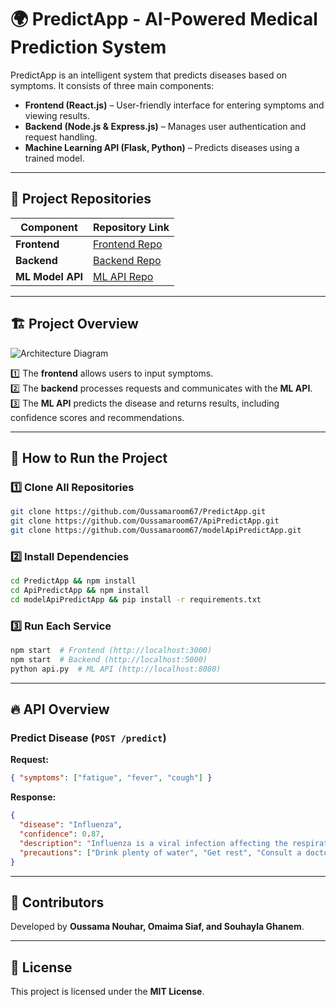 # 🌍 **PredictApp - AI-Powered Medical Prediction System**  

PredictApp is an intelligent system that predicts diseases based on symptoms. It consists of three main components:  

- **Frontend (React.js)** – User-friendly interface for entering symptoms and viewing results.  
- **Backend (Node.js & Express.js)** – Manages user authentication and request handling.  
- **Machine Learning API (Flask, Python)** – Predicts diseases using a trained model.  

---

## 🔗 **Project Repositories**  

| Component        | Repository Link |
|-----------------|----------------|
| **Frontend**  | [Frontend Repo](https://github.com/Oussamaroom67/PredictApp) |
| **Backend**   | [Backend Repo](https://github.com/Oussamaroom67/ApiPredictApp) |
| **ML Model API** | [ML API Repo](https://github.com/Oussamaroom67/modelApiPredictApp) |

---

## 🏗 **Project Overview**  

![Architecture Diagram](https://raw.githubusercontent.com/Oussamaroom67/docs-predictapp/main/architecture.jpg)  

1️⃣ The **frontend** allows users to input symptoms.  
2️⃣ The **backend** processes requests and communicates with the **ML API**.  
3️⃣ The **ML API** predicts the disease and returns results, including confidence scores and recommendations.  

---

## 🚀 **How to Run the Project**  

### 1️⃣ Clone All Repositories  
```sh
git clone https://github.com/Oussamaroom67/PredictApp.git
git clone https://github.com/Oussamaroom67/ApiPredictApp.git
git clone https://github.com/Oussamaroom67/modelApiPredictApp.git
```

### 2️⃣ Install Dependencies  
```sh
cd PredictApp && npm install  
cd ApiPredictApp && npm install  
cd modelApiPredictApp && pip install -r requirements.txt  
```

### 3️⃣ Run Each Service  
```sh
npm start  # Frontend (http://localhost:3000)  
npm start  # Backend (http://localhost:5000)  
python api.py  # ML API (http://localhost:8080)  
```

---

## 🔥 **API Overview**  

### **Predict Disease** (`POST /predict`)  
**Request:**  
```json
{ "symptoms": ["fatigue", "fever", "cough"] }
```
**Response:**  
```json
{
  "disease": "Influenza",
  "confidence": 0.87,
  "description": "Influenza is a viral infection affecting the respiratory system...",
  "precautions": ["Drink plenty of water", "Get rest", "Consult a doctor"]
}
```

---

## 🤝 **Contributors**  
Developed by **Oussama Nouhar, Omaima Siaf, and Souhayla Ghanem**.  

---

## 📜 **License**  
This project is licensed under the **MIT License**.  

